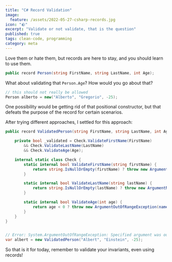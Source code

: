 ```yaml
---
title: "C# Record Validation"
image:
  feature: /assets/2022-05-27-csharp-records.jpg
icon: "🪨"
excerpt: "Validate or not validate, that is the question"
published: true
tags: clean-code, programming
category: meta
---
```


Love them or hate them, but records are here to stay, and you should learn to use them.

```csharp
public record Person(string FirstName, string LastName, int Age);
```

What about validating that `Person.Age`? How would you go about that?

```csharp
// this should not really be allowed
Person alberto = new("Alberto", "Gregorio", -25);
```

One possibility would be getting rid of that positional constructor, but that defeats the purpose of the record for certain scenarios. 

After trying different approaches, I settled for this approach:

```csharp
public record ValidatedPerson(string FirstName, string LastName, int Age) {

    private bool _validated = Check.ValidateFirstName(FirstName)
        && Check.ValidateLastName(LastName)
        && Check.ValidateAge(Age);

    internal static class Check {
        static internal bool ValidateFirstName(string firstName) {
            return string.IsNullOrEmpty(firstName) ? throw new ArgumentNullException(nameof(firstName)): true;
        }

        static internal bool ValidateLastName(string lastName) {
            return string.IsNullOrEmpty(lastName) ? throw new ArgumentNullException(nameof(lastName)): true;
        }

        static internal bool ValidateAge(int age) {
            return age < 0 ? throw new ArgumentOutOfRangeException(nameof(age)): true;
        }
    }
}


// Error: System.ArgumentOutOfRangeException: Specified argument was out of the range of valid values. (Parameter 'age')
var albert = new ValidatedPerson("Albert", "Einstein", -25);
```

So that is it for today, remember to validate your invariants, even using records!